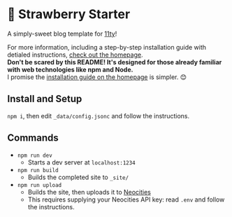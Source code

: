 # 🍓 Strawberry Starter
A simply-sweet blog template for [11ty](https://www.11ty.dev/)!

For more information, including a step-by-step installation guide with detialed instructions, [check out the homepage](https://strawberrystarter.neocities.org/).  
**Don't be scared by this README! It's designed for those already familiar with web technologies like npm and Node.**  
I promise the [installation guide on the homepage](https://strawberrystarter.neocities.org/posts/installation/) is simpler. 😊

## Install and Setup
`npm i`, then edit `_data/config.jsonc` and follow the instructions.  

## Commands
- `npm run dev`
  - Starts a dev server at `localhost:1234`
- `npm run build`
  - Builds the completed site to `_site/`
- `npm run upload`
  - Builds the site, then uploads it to [Neocities](https://neocities.org/)
  - This requires supplying your Neocities API key: read `.env` and follow the instructions.
